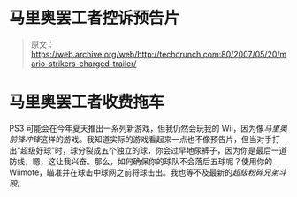 # 马里奥罢工者控诉预告片

> 原文：<https://web.archive.org/web/http://techcrunch.com:80/2007/05/20/mario-strikers-charged-trailer/>

# 马里奥罢工者收费拖车

PS3 可能会在今年夏天推出一系列新游戏，但我仍然会玩我的 Wii，因为像*马里奥前锋冲锋*这样的游戏。我知道实际的游戏看起来一点也不像预告片，但当对手打出“超级好球”时，球分裂成五个独立的球，你会过早地尿裤子，因为你是最后一道防线，嗯，这让我兴奋。那么，如何确保你的球队不会落后五球呢？使用你的 Wiimote，瞄准并在球击中球网之前将球击出。我也等不及最新的*超级粉碎兄弟斗殴*。